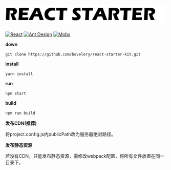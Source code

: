 ![react-starter-kit](./logo.png)
---------------------------------------------------------------
[![React](https://img.shields.io/badge/react-^16.2.0-brightgreen.svg?style=flat-square)](https://github.com/facebook/react)
[![Ant Design](https://img.shields.io/badge/ant--design-^3.0.3-yellowgreen.svg?style=flat-square)](https://github.com/ant-design/ant-design)
[![Mobx](https://img.shields.io/badge/mobx-^4.1.0-orange.svg?style=flat-square)](https://github.com/mobxjs/mobx)

**down**
~~~
git clone https://github.com/bevelery/react-starter-kit.git
~~~

**install**
~~~
yarn install
~~~

**run**
~~~
npm start
~~~

**build**
~~~
npm run build
~~~

**发布CDN(推荐)**

将project.config.js内publicPath改为服务器绝对路径。

**发布静态资源**

若没有CDN，只能发布静态资源，需修改webpack配置，将所有文件放置在同一目录下。



